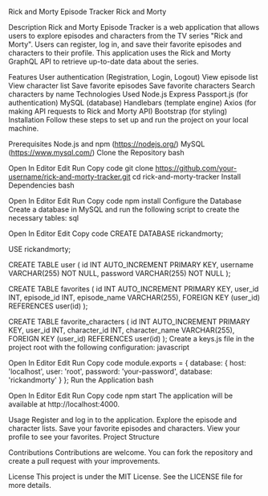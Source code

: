 Rick and Morty Episode Tracker
Rick and Morty

Description
Rick and Morty Episode Tracker is a web application that allows users to explore episodes and characters from the TV series "Rick and Morty". Users can register, log in, and save their favorite episodes and characters to their profile. This application uses the Rick and Morty GraphQL API to retrieve up-to-date data about the series.

Features
User authentication (Registration, Login, Logout)
View episode list
View character list
Save favorite episodes
Save favorite characters
Search characters by name
Technologies Used
Node.js
Express
Passport.js (for authentication)
MySQL (database)
Handlebars (template engine)
Axios (for making API requests to Rick and Morty API)
Bootstrap (for styling)
Installation
Follow these steps to set up and run the project on your local machine.

Prerequisites
Node.js and npm (https://nodejs.org/)
MySQL (https://www.mysql.com/)
Clone the Repository
bash

Open In Editor
Edit
Run
Copy code
git clone https://github.com/your-username/rick-and-morty-tracker.git
cd rick-and-morty-tracker
Install Dependencies
bash

Open In Editor
Edit
Run
Copy code
npm install
Configure the Database
Create a database in MySQL and run the following script to create the necessary tables:
sql

Open In Editor
Edit
Copy code
CREATE DATABASE rickandmorty;

USE rickandmorty;

CREATE TABLE user (
  id INT AUTO_INCREMENT PRIMARY KEY,
  username VARCHAR(255) NOT NULL,
  password VARCHAR(255) NOT NULL
);

CREATE TABLE favorites (
  id INT AUTO_INCREMENT PRIMARY KEY,
  user_id INT,
  episode_id INT,
  episode_name VARCHAR(255),
  FOREIGN KEY (user_id) REFERENCES user(id)
);

CREATE TABLE favorite_characters (
  id INT AUTO_INCREMENT PRIMARY KEY,
  user_id INT,
  character_id INT,
  character_name VARCHAR(255),
  FOREIGN KEY (user_id) REFERENCES user(id)
);
Create a keys.js file in the project root with the following configuration:
javascript

Open In Editor
Edit
Run
Copy code
module.exports = {
  database: {
    host: 'localhost',
    user: 'root',
    password: 'your-password',
    database: 'rickandmorty'
  }
};
Run the Application
bash

Open In Editor
Edit
Run
Copy code
npm start
The application will be available at http://localhost:4000.

Usage
Register and log in to the application.
Explore the episode and character lists.
Save your favorite episodes and characters.
View your profile to see your favorites.
Project Structure



Contributions
Contributions are welcome. You can fork the repository and create a pull request with your improvements.

License
This project is under the MIT License. See the LICENSE file for more details.
